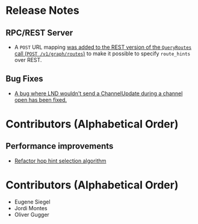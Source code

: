 # Release Notes

## RPC/REST Server

- A `POST` URL mapping [was added to the REST version of the `QueryRoutes` call
  (`POST /v1/graph/routes`)](https://github.com/lightningnetwork/lnd/pull/6926)
  to make it possible to specify `route_hints` over REST.

## Bug Fixes

* [A bug where LND wouldn't send a ChannelUpdate during a channel open has
  been fixed.](https://github.com/lightningnetwork/lnd/pull/6892)

# Contributors (Alphabetical Order)


## Performance improvements

* [Refactor hop hint selection
  algorithm](https://github.com/lightningnetwork/lnd/pull/6914)


# Contributors (Alphabetical Order)

* Eugene Siegel
* Jordi Montes
* Oliver Gugger

